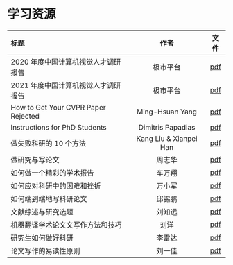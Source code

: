 # 学习资源

| 标题 | 作者 | 文件 |
|:-|:-:|:-:|
| 2020 年度中国计算机视觉人才调研报告 | 极市平台 | [pdf](./2020年度中国计算机视觉人才调研报告.pdf) |
| 2021 年度中国计算机视觉人才调研报告 | 极市平台 | [pdf](./2021年度中国计算机视觉人才调研报告.pdf) |
| How to Get Your CVPR Paper Rejected | Ming-Hsuan Yang | [pdf](./How-to-Get-Your-CVPR-Paper-Rejected.pdf) |
| Instructions for PhD Students | Dimitris Papadias | [pdf](./Instructions-for-PhD-Students.pdf) |
| 做失败科研的 10 个方法 | Kang Liu & Xianpei Han | [pdf](./做失败科研的10个方法.pdf) |
| 做研究与写论文 | 周志华 | [pdf](./做研究与写论文.pdf) |
| 如何做一个精彩的学术报告 | 车万翔 | [pdf](./如何做一个精彩的学术报告.pdf) |
| 如何应对科研中的困难和挫折 | 万小军 | [pdf](./如何应对科研中的困难和挫折.pdf) |
| 如何端到端地写科研论文 | 邱锡鹏 | [pdf](./如何端到端地写科研论文.pdf) |
| 文献综述与研究选题 | 刘知远 | [pdf](./文献综述与研究选题.pdf) |
| 机器翻译学术论⽂文写作方法和技巧 | 刘洋 | [pdf](./机器翻译学术论⽂文写作方法和技巧.pdf) |
| 研究生如何做好科研 | 李雷达 | [pdf](./研究生如何做好科研.pdf) |
| 论文写作的易读性原则 | 刘一佳 | [pdf](./论文写作的易读性原则.pdf) |
